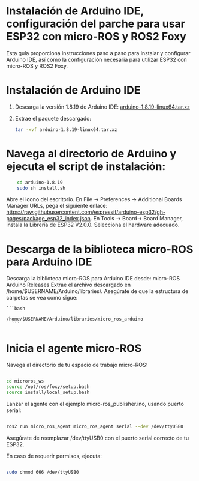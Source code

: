 # Instalación de Arduino IDE, configuración del parche para usar ESP32 con micro-ROS y ROS2 Foxy

Esta guía proporciona instrucciones paso a paso para instalar y configurar Arduino IDE, así como la configuración necesaria para utilizar ESP32 con micro-ROS y ROS2 Foxy.

# Instalación de Arduino IDE

1. Descarga la versión 1.8.19 de Arduino IDE: [arduino-1.8.19-linux64.tar.xz](https://downloads.arduino.cc/arduino-1.8.19-linux64.tar.xz)
2. Extrae el paquete descargado:

   ```bash
   tar -xvf arduino-1.8.19-linux64.tar.xz
   ```
# Navega al directorio de Arduino y ejecuta el script de instalación:

```bash
    cd arduino-1.8.19
    sudo sh install.sh
```
Abre el icono del escritorio.
En File → Preferences → Additional Boards Manager URLs, pega el siguiente enlace: https://raw.githubusercontent.com/espressif/arduino-esp32/gh-pages/package_esp32_index.json.
En Tools → Board→ Board Manager, instala la Librería de ESP32 V2.0.0.
Selecciona el hardware adecuado.

# Descarga de la biblioteca micro-ROS para Arduino IDE
Descarga la biblioteca micro-ROS para Arduino IDE desde: micro-ROS Arduino Releases
Extrae el archivo descargado en /home/$USERNAME/Arduino/libraries/. Asegúrate de que la estructura de carpetas se vea como sigue:

    ```bash

    /home/$USERNAME/Arduino/libraries/micro_ros_arduino
      ```

# Inicia el agente micro-ROS

 Navega al directorio de tu espacio de trabajo micro-ROS:

```bash

cd microros_ws
source /opt/ros/foxy/setup.bash
source install/local_setup.bash
```
Lanzar el agente con el ejemplo micro-ros_publisher.ino, usando puerto serial:

```bash

ros2 run micro_ros_agent micro_ros_agent serial --dev /dev/ttyUSB0
```
Asegúrate de reemplazar /dev/ttyUSB0 con el puerto serial correcto de tu ESP32.

En caso de requerir permisos, ejecuta:

```bash

sudo chmod 666 /dev/ttyUSB0
```
